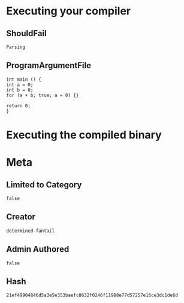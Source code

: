 # Executing your compiler

## ShouldFail

```
Parsing
```

## ProgramArgumentFile

```
int main () {
int a = 0;
int b = 0;
for (a + b; true; a = 0) {}

return 0;
}
```

# Executing the compiled binary

# Meta

## Limited to Category

```
false
```

## Creator

```
determined-fantail
```

## Admin Authored

```
false
```

## Hash

```
21ef49904846d5a3e5e353baefc8632f0246f11988e77d57257e16ce3dc1de8d
```
